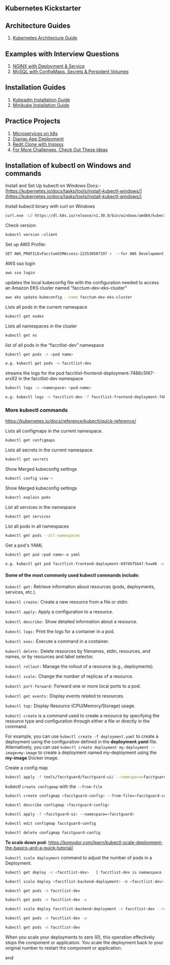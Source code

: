 ## Kubernetes Kickstarter

## Architecture Guides

1. [Kubernetes Architecture Guide](./kubernetes_architecture.md)

## Examples with Interview Questions

1. [NGINX with Deployment & Service](./examples/nginx)
2. [MySQL with ConfigMaps, Secrets & Persistent Volumes](./examples/mysql)

## Installation Guides

1. [Kubeadm Installation Guide](./kubeadm_installation.md)
2. [Minikube Installation Guide](./minikube_installation.md)

## Practice Projects

1. [Microservices on k8s](https://github.com/LondheShubham153/microservices-k8s)
2. [Django App Deployment](https://github.com/LondheShubham153/django-todo-cicd)
3. [Redit Clone with Ingress](https://github.com/LondheShubham153/reddit-clone-k8s-ingress)
4. [For More Challenges, Check Out These Ideas](./examples/More_K8s_Practice_Ideas.md)

## Installation of kubectl on Windows and commands 

Install and Set Up kubectl on Windows Docs:- 
[https://kubernetes.io/docs/tasks/tools/install-kubectl-windows/](https://kubernetes.io/docs/tasks/tools/install-kubectl-windows/)

Install kubectl binary with curl on Windows  

```sh
curl.exe -LO https://dl.k8s.io/release/v1.30.0/bin/windows/amd64/kubectl.exe
```

Check version: 
```sh
kubectl version –client
```

Set up AWS Profile: 

```sh
SET AWS_PROFILE=FacctumSSMAccess-223530587197 >  --for AWS Development a/c 
```

AWS sso login 

```sh
aws sso login 
```

updates the local kubeconfig file with the configuration needed to access an Amazon EKS cluster named “facctum-dev-eks-cluster" 

```sh
aws eks update-kubeconfig --name facctum-dev-eks-cluster 
```
 
Lists all pods in the current namespace 

```sh '
kubectl get nodes 
```

Lists all namespaces in the cluster 

```sh
kubectl get ns  
```

list of all pods in the “facctlist-dev” namespace 

```sh
kubectl get pods -n <pod name>
```

```sh
e.g. kubectl get pods -n facctlist-dev 
```

streams the logs for the pod facctlist-frontend-deployment-7486c5f47-srx92 in the facctlist-dev namespace 

```sh
kubectl logs -n <namespace> <pod-name> 
```

```sh
e.g. kubectl logs -n facctlist-dev -f facctlist-frontend-deployment-7486c5f47-srx92 
```

### More kubectl commands 

https://kubernetes.io/docs/reference/kubectl/quick-reference/ 


Lists all configmaps in the current namespace. 

```sh
kubectl get configmaps  
```

Lists all secrets in the current namespace. 

```sh
kubectl get secrets 
```
 
Show Merged kubeconfig settings 

```sh
kubectl config view > 
```
 
Show Merged kubeconfig settings 

```sh
kubectl explain pods 
```
 
List all services in the namespace 

```sh
kubectl get services
```

List all pods in all namespaces 

```sh
kubectl get pods --all-namespaces  
```

Get a pod's YAML 

```sh
kubectl get pod <pod name>-o yaml
``` 

```sh
e.g. kubectl get pod facctlist-frontend-deployment-69745f5b47-5vw46 -o yaml 
```
 
#### Some of the most commonly used kubectl commands include:

```kubectl get:``` Retrieve information about resources (pods, deployments, services, etc.).

```kubectl create:``` Create a new resource from a file or stdin.

```kubectl apply:``` Apply a configuration to a resource.

```kubectl describe:``` Show detailed information about a resource.

```kubectl logs:``` Print the logs for a container in a pod.

```kubectl exec:``` Execute a command in a container.

```kubectl delete:``` Delete resources by filenames, stdin, resources, and names, or by resources and label selector.

```kubectl rollout:``` Manage the rollout of a resource (e.g., deployments).

```kubectl scale:``` Change the number of replicas of a resource.

```kubectl port-forward:``` Forward one or more local ports to a pod.

```kubectl get events:``` Display events related to resources.

```kubectl top:``` Display Resource (CPU/Memory/Storage) usage.

```kubectl create``` is a command used to create a resource by specifying the resource type and configuration through either a file or directly in the command.

For example, you can use ```kubectl create -f deployment.yaml``` to create a deployment using the configuration defined in the **deployment.yaml** file. Alternatively, you can use ```kubectl create deployment my-deployment --image=my-image``` to create a deployment named my-deployment using the **my-image** Docker image.

Create a config map

```sh
kubectl apply -f tools/facctguard/facctguard-ui/ --namespace=facctguard
```

kubectl ```create configmap``` with the ```--from-file```

```sh
kubectl create configmap <facctguard-config> --from-file=<facctguard-config.yaml>
```

```sh
kubectl describe configmap <facctguard-config>
```

```sh
kubectl apply -f <facctguard-ui> --namespace=<facctguard>
```

```sh
kubectl edit configmap facctguard-config
```

```sh
kubectl delete configmap facctguard-config
```

**To scale down pod:**
https://komodor.com/learn/kubectl-scale-deployment-the-basics-and-a-quick-tutorial/

```kubectl scale deployment``` command to adjust the number of pods in a Deployment.

```sh
kubectl get deploy -n <facctlist-dev>   [ facctlist-dev is namaespace ]
```

```sh
kubectl scale deploy <facctlist-backend-deployment> -n <facctlist-dev> --replicas=0
```

```sh
kubectl get pods -n facctlist-dev
```

```sh
kubectl get pods -n facctlist-dev -w
```

```sh
kubectl scale deploy facctlist-backend-deployment -n facctlist-dev --replicas=1
```

```sh
kubectl get pods -n facctlist-dev -w
```

```sh
kubectl get pods -n facctlist-dev
```

When you scale your deployments to zero (0), this operation effectively stops the component or application. You scale the deployment back to your original number to restart the component or application.

end
